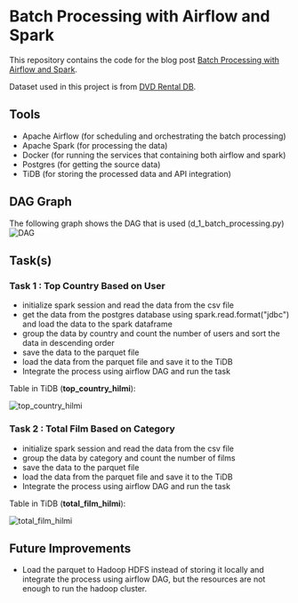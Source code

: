 # Batch Processing with Airflow and Spark
This repository contains the code for the blog post [Batch Processing with Airflow and Spark](https://www.ritchievink.com/blog/2019/08/23/batch-processing-with-airflow-and-spark/).

Dataset used in this project is from [DVD Rental DB](https://www.kaggle.com/datasets/kapturovalexander/pagila-postgresql-sample-database).

## Tools
- Apache Airflow (for scheduling and orchestrating the batch processing)
- Apache Spark (for processing the data)
- Docker (for running the services that containing both airflow and spark)
- Postgres (for getting the source data)
- TiDB (for storing the processed data and API integration)

## DAG Graph
The following graph shows the DAG that is used (d_1_batch_processing.py)
![DAG](image.png)

## Task(s)
### Task 1 : Top Country Based on User
- initialize spark session and read the data from the csv file
- get the data from the postgres database using spark.read.format("jdbc") and load the data to the spark dataframe
- group the data by country and count the number of users and sort the data in descending order
- save the data to the parquet file
- load the data from the parquet file and save it to the TiDB
- Integrate the process using airflow DAG and run the task

Table in TiDB (**top_country_hilmi**):

![top_country_hilmi](image-1.png)

### Task 2 : Total Film Based on Category
- initialize spark session and read the data from the csv file
- group the data by category  and count the number of films
- save the data to the parquet file
- load the data from the parquet file and save it to the TiDB
- Integrate the process using airflow DAG and run the task

Table in TiDB (**total_film_hilmi**):

![total_film_hilmi](image-2.png)


## Future Improvements
- Load the parquet to Hadoop HDFS instead of storing it locally and integrate the process using airflow DAG, but the resources are not enough to run the hadoop cluster. 